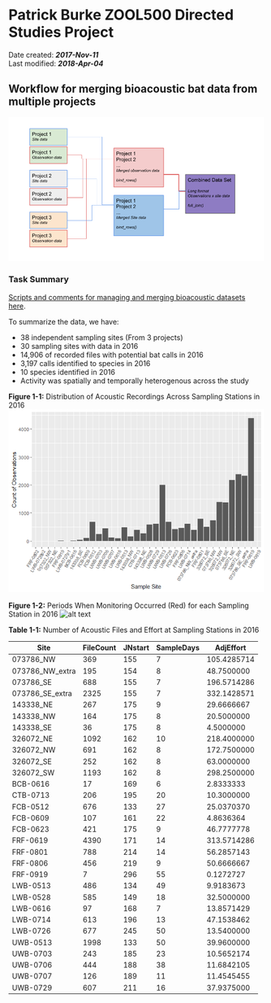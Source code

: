 # Patrick Burke ZOOL500 Directed Studies Project
Date created: ___2017-Nov-11___   
Last modified: ___2018-Apr-04___   


## Workflow for merging bioacoustic bat data from multiple projects

![alt text](ghd01_datamgt_files/workflow.png)

### Task Summary

[Scripts and comments for managing and merging bioacoustic datasets here](https://github.com/burkeprw/rsh_zool500_bats/blob/master/r_scripts/t1_datamgt/ghd01_datamgt.md).

To summarize the data, we have:

- 38 independent sampling sites (From 3 projects)   
- 30 sampling sites with data in 2016   
- 14,906 of recorded files with potential bat calls in 2016   
- 3,197 calls identified to species in 2016      
- 10 species identified in 2016   
- Activity was spatially and temporally heterogenous across the study


**Figure 1-1:** Distribution of Acoustic Recordings Across Sampling Stations in 2016
![alt text](ghd01_datamgt_files/figure-markdown_github-ascii_identifiers/unnamed-chunk-7-1.png)


**Figure 1-2:** Periods When Monitoring Occurred (Red) for each Sampling Station in 2016
![alt text](ghd01_tidydata_files/figure-markdown_github-ascii_identifiers/unnamed-chunk-3-1.png)

**Table 1-1:** Number of Acoustic Files and Effort at Sampling Stations in 2016

Site           |FileCount|JNstart|SampleDays|AdjEffort
---------------|---------|-------|----------|----------
073786_NW	     |369	     |155	   |7         |105.4285714
073786_NW_extra|195	     |154	   |8         |48.7500000
073786_SE	     |688	     |155    |7         |196.5714286
073786_SE_extra|2325	   |155    |7         |332.1428571
143338_NE	     |267	     |175	   |9	        |29.6666667
143338_NW	     |164      |175	   |8	        |20.5000000
143338_SE	     |36	     |175	   |8	        |4.5000000
326072_NE	     |1092     |162	   |10	      |218.4000000
326072_NW	     |691	     |162	   |8	        |172.7500000
326072_SE	     |252	     |162	   |8	        |63.0000000
326072_SW	     |1193	   |162	   |8	        |298.2500000
BCB-0616	     |17	     |169	   |6	        |2.8333333
CTB-0713	     |206	     |195	   |20	      |10.3000000
FCB-0512	     |676	     |133	   |27	      |25.0370370
FCB-0609	     |107	     |161	   |22	      |4.8636364
FCB-0623	     |421	     |175	   |9	        |46.7777778
FRF-0619	     |4390	   |171	   |14	      |313.5714286
FRF-0801	     |788	     |214	   |14	      |56.2857143
FRF-0806	     |456	     |219	   |9	        |50.6666667
FRF-0919	     |7	       |296	   |55	      |0.1272727
LWB-0513	     |486	     |134	   |49	      |9.9183673
LWB-0528	     |585	     |149	   |18	      |32.5000000
LWB-0616	     |97	     |168	   |7	        |13.8571429
LWB-0714	     |613	     |196	   |13	      |47.1538462
LWB-0726	     |677	     |245	   |50	      |13.5400000
UWB-0513	     |1998	   |133	   |50	      |39.9600000
UWB-0703	     |243	     |185	   |23	      |10.5652174
UWB-0706	     |444	     |188	   |38	      |11.6842105
UWB-0707	     |126	     |189	   |11	      |11.4545455
UWB-0729	     |607	     |211	   |16	      |37.9375000
